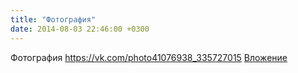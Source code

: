 ```yaml
---
title: "Фотография"
date: 2014-08-03 22:46:00 +0300
---
```


Фотография
<a class="vk-attach" href="https://vk.com/photo41076938_335727015">https://vk.com/photo41076938_335727015</a>
<a class="vk-attach" href="https://vk.com/photo41076938_335727015">Вложение</a>
